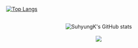 <div styl="border:1px solid black;">

  [![Top Langs](https://github-readme-stats.vercel.app/api/top-langs/?username=SuhyungK&layout=compact)](https://github.com/SuhyungK/github-readme-stats)
    <br><br>
  </div>


  </div>
  <div align="center">

  ![SuhyungK's GitHub stats](https://github-readme-stats.vercel.app/api?username=SuhyungK&show_icons=true&theme=tokyonight)
  <br><br> 
  <img src="https://img.shields.io/badge/Python-FFD43B?style=flat-square&logo=Python&logoColor=#306998"/>
  <br>
  </div>
</div>

